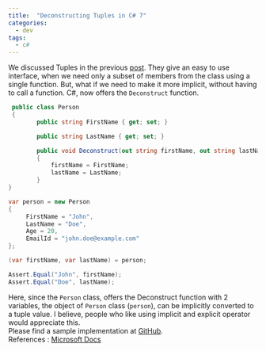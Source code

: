```yaml
---
title:  "Deconstructing Tuples in C# 7"
categories: 
  - dev
tags:
  - c# 
---
```


We discussed Tuples in the previous [post](http://blog.ajalex.com/2017/05/26/tuples-in-c-7-0/). They give an easy to use interface, when we need only a subset of members from the class using a single function. But, what if we need to make it more implicit, without having to call a function. C#, now offers the `Deconstruct` function.  

``` csharp
 public class Person
 {
        public string FirstName { get; set; }

        public string LastName { get; set; }

        public void Deconstruct(out string firstName, out string lastName)
        {
            firstName = FirstName;
            lastName = LastName;
        }
}

var person = new Person
{
     FirstName = "John",
     LastName = "Doe",
     Age = 20,
     EmailId = "john.doe@example.com"                
};

(var firstName, var lastName) = person;

Assert.Equal("John", firstName);
Assert.Equal("Doe", lastName);

```

Here, since the `Person` class, offers the Deconstruct function with 2 variables, the object of `Person` class (`person`), can be implicitly converted to a tuple value. I believe, people who like using implicit and explicit operator would appreciate this.  
Please find a sample implementation at [GitHub](https://github.com/alenjalex/examples/tree/master/TuplesExample).  
References : [Microsoft Docs](https://docs.microsoft.com/en-us/dotnet/csharp/tuples#deconstruction)